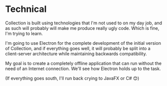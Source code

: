 # Technical

Collection is built using technologies that I'm not used to on my day job, and as such will probably will make me produce really ugly code. Which is fine, I'm trying to learn.

I'm going to use Electron for the complete development of the initial version of Collection, and if everything goes well, it will probably be split into a client-server architecture while maintaining backwards compatibility.

My goal is to create a completely offline application that can run without the need of an Internet connection. We'll see how Electron holds up to the task.

(If everything goes south, I'll run back crying to JavaFX or C# 😊)